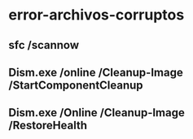 # error-archivos-corruptos

## sfc /scannow
## Dism.exe /online /Cleanup-Image /StartComponentCleanup 
## Dism.exe /Online /Cleanup-Image /RestoreHealth
